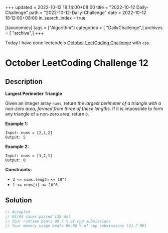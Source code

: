 +++
updated = 2022-10-12 18:14:00+08:00
title = "2022-10-12 Daily-Challenge"
path = "2022-10-12-Daily-Challenge"
date = 2022-10-12 18:12:00+08:00
in_search_index = true

[taxonomies]
tags = ["Algorithm"]
categories = [ "DailyChallenge",]
archives = [ "archive",]
+++

Today I have done leetcode's [October LeetCoding Challenge](https://leetcode.com/problems/largest-perimeter-triangle/) with `cpp`.

<!-- more -->

# October LeetCoding Challenge 12

## Description

**Largest Perimeter Triangle**

Given an integer array `nums`, return *the largest perimeter of a triangle with a non-zero area, formed from three of these lengths*. If it is impossible to form any triangle of a non-zero area, return `0`.

 

**Example 1:**

```
Input: nums = [2,1,2]
Output: 5
```

**Example 2:**

```
Input: nums = [1,2,1]
Output: 0
```

 

**Constraints:**

- `3 <= nums.length <= 10^4`
- `1 <= nums[i] <= 10^6`

## Solution

``` cpp
// Accepted
// 84/84 cases passed (28 ms)
// Your runtime beats 99.7 % of cpp submissions
// Your memory usage beats 96.06 % of cpp submissions (21.7 MB)
```
